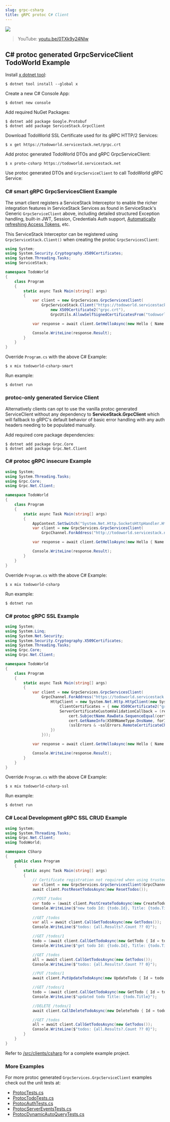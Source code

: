 ```yaml
---
slug: grpc-csharp
title: gRPC protoc C# Client
---
```


[![](https://raw.githubusercontent.com/ServiceStack/docs/master/docs/images/grpc/csharp.png)](https://youtu.be/0TXk9y24NIw)

> YouTube: [youtu.be/0TXk9y24NIw](https://youtu.be/0TXk9y24NIw)

## C# protoc generated GrpcServiceClient TodoWorld Example

Install [x dotnet tool](https://docs.servicestack.net/dotnet-tool):
    
    $ dotnet tool install --global x 

Create a new C# Console App:

    $ dotnet new console

Add required NuGet Packages:

    $ dotnet add package Google.Protobuf
    $ dotnet add package ServiceStack.GrpcClient
    
Download TodoWorld SSL Certificate used for its gRPC HTTP/2 Services:

    $ x get https://todoworld.servicestack.net/grpc.crt 

Add protoc generated TodoWorld DTOs and gRPC GrpcServiceClient:

    $ x proto-csharp https://todoworld.servicestack.net
    
Use protoc generated DTOs and  `GrpcServiceClient` to call TodoWorld gRPC Service:

### C# smart gRPC GrpcServicesClient Example

The smart client registers a ServiceStack Interceptor to enable the richer integration features in ServiceStack
Services as found in ServiceStack's Generic `GrpcServiceClient` above, including detailed structured Exception handling,
built-in JWT, Session, Credentials Auth support, 
[Automatically refreshing Access Tokens](https://docs.servicestack.net/jwt-authprovider#automatically-refreshing-access-tokens), etc.

This ServiceStack Interceptor can be registered using `GrpcServiceStack.Client()`  when creating the protoc `GrpcServicesClient`:

```csharp
using System;
using System.Security.Cryptography.X509Certificates;
using System.Threading.Tasks;
using ServiceStack;

namespace TodoWorld
{
    class Program
    {
        static async Task Main(string[] args)
        {
            var client = new GrpcServices.GrpcServicesClient(
                GrpcServiceStack.Client("https://todoworld.servicestack.net:50051", 
                    new X509Certificate2("grpc.crt"),
                    GrpcUtils.AllowSelfSignedCertificatesFrom("todoworld.servicestack.net")));

            var response = await client.GetHelloAsync(new Hello { Name = "gRPC C#" });

            Console.WriteLine(response.Result);
        }
    }
}
```

Override `Program.cs` with the above C# Example: 

    $ x mix todoworld-csharp-smart

Run example:

    $ dotnet run

### protoc-only generated Service Client

Alternatively clients can opt to use the vanilla protoc generated ServiceClient without any dependency to 
**ServiceStack.GrpcClient** which will fallback to gRPC's default behavior of basic error handling with any
auth headers needing to be populated manually.

Add required core package dependencies:

    $ dotnet add package Grpc.Core
    $ dotnet add package Grpc.Net.Client

### C# protoc gRPC insecure Example

```csharp
using System;
using System.Threading.Tasks;
using Grpc.Core;
using Grpc.Net.Client;

namespace TodoWorld
{
    class Program
    {
        static async Task Main(string[] args)
        {
            AppContext.SetSwitch("System.Net.Http.SocketsHttpHandler.Http2UnencryptedSupport", true);
            var client = new GrpcServices.GrpcServicesClient(
                GrpcChannel.ForAddress("http://todoworld.servicestack.net:5054"));

            var response = await client.GetHelloAsync(new Hello { Name = "gRPC C#" });

            Console.WriteLine(response.Result);
        }
    }
}
```

Override `Program.cs` with the above C# Example: 

    $ x mix todoworld-csharp

Run example:

    $ dotnet run

### C# protoc gRPC SSL Example

```csharp
using System;
using System.Linq;
using System.Net.Security;
using System.Security.Cryptography.X509Certificates;
using System.Threading.Tasks;
using Grpc.Core;
using Grpc.Net.Client;

namespace TodoWorld
{
    class Program
    {
        static async Task Main(string[] args)
        {
            var client = new GrpcServices.GrpcServicesClient(
                GrpcChannel.ForAddress("https://todoworld.servicestack.net:50051", new GrpcChannelOptions {
                    HttpClient = new System.Net.Http.HttpClient(new System.Net.Http.HttpClientHandler {
                        ClientCertificates = { new X509Certificate2("grpc.crt") },
                        ServerCertificateCustomValidationCallback = (req, cert, certChain, sslErrors) =>
                            cert.SubjectName.RawData.SequenceEqual(cert.IssuerName.RawData) && // self-signed
                            cert.GetNameInfo(X509NameType.DnsName, forIssuer:false) == "todoworld.servicestack.net" &&
                            (sslErrors & ~sslErrors.RemoteCertificateChainErrors) == sslErrors.None // only this
                    })
                }));

            var response = await client.GetHelloAsync(new Hello { Name = "gRPC C#" });

            Console.WriteLine(response.Result);
        }
    }
}
```

Override `Program.cs` with the above C# Example: 

    $ x mix todoworld-csharp-ssl

Run example:

    $ dotnet run

### C# Local Development gRPC SSL CRUD Example

```csharp
using System;
using System.Threading.Tasks;
using Grpc.Net.Client;
using TodoWorld;

namespace CSharp
{
    public class Program
    {
        static async Task Main(string[] args)
        {
            // Certificate registration not required when using trusted local development certificate  
            var client = new GrpcServices.GrpcServicesClient(GrpcChannel.ForAddress("https://localhost:5001"));
            await client.PostResetTodosAsync(new ResetTodos());

            //POST /todos
            var todo = (await client.PostCreateTodoAsync(new CreateTodo { Title = "ServiceStack" })).Result;
            Console.WriteLine($"new todo Id: {todo.Id}, Title: {todo.Title}");
            
            //GET /todos
            var all = await client.CallGetTodosAsync(new GetTodos());
            Console.WriteLine($"todos: {all.Results?.Count ?? 0}");

            //GET /todos/1
            todo = (await client.CallGetTodoAsync(new GetTodo { Id = todo.Id })).Result;
            Console.WriteLine($"get todo Id: {todo.Id}, Title: {todo.Title}");

            //GET /todos
            all = await client.CallGetTodosAsync(new GetTodos());
            Console.WriteLine($"todos: {all.Results?.Count ?? 0}");

            //PUT /todos/1
            await client.PutUpdateTodoAsync(new UpdateTodo { Id = todo.Id, Title = "gRPC" });

            //GET /todos/1
            todo = (await client.CallGetTodoAsync(new GetTodo { Id = todo.Id })).Result;
            Console.WriteLine($"updated todo Title: {todo.Title}");

            //DELETE /todos/1
            await client.CallDeleteTodoAsync(new DeleteTodo { Id = todo.Id });

            //GET /todos
            all = await client.CallGetTodosAsync(new GetTodos());
            Console.WriteLine($"todos: {all.Results?.Count ?? 0}");
        }
    }
}
```

Refer to [/src/clients/csharp](https://github.com/NetCoreApps/todo-world/tree/master/src/clients/csharp)
for a complete example project.

### More Examples

For more protoc generated `GrpcServices.GrpcServiceClient` examples check out the unit tests at:

 - [ProtocTests.cs](https://github.com/ServiceStack/ServiceStack/blob/master/tests/ServiceStack.Extensions.Tests/Protoc/ProtocTests.cs)
 - [ProtocTodoTests.cs](https://github.com/ServiceStack/ServiceStack/blob/master/tests/ServiceStack.Extensions.Tests/Protoc/ProtocTodoTests.cs)
 - [ProtocAuthTests.cs](https://github.com/ServiceStack/ServiceStack/blob/master/tests/ServiceStack.Extensions.Tests/Protoc/ProtocAuthTests.cs)
 - [ProtocServerEventsTests.cs](https://github.com/ServiceStack/ServiceStack/blob/master/tests/ServiceStack.Extensions.Tests/Protoc/ProtocServerEventsTests.cs)
 - [ProtocDynamicAutoQueryTests.cs](https://github.com/ServiceStack/ServiceStack/blob/master/tests/ServiceStack.Extensions.Tests/Protoc/ProtocDynamicAutoQueryTests.cs)


